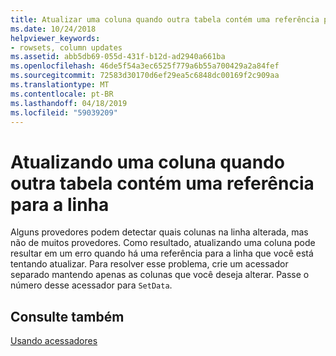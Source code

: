 ```yaml
---
title: Atualizar uma coluna quando outra tabela contém uma referência para a linha
ms.date: 10/24/2018
helpviewer_keywords:
- rowsets, column updates
ms.assetid: abb5db69-055d-431f-b12d-ad2940a661ba
ms.openlocfilehash: 46de5f54a3ec6525f779a6b55a700429a2a84fef
ms.sourcegitcommit: 72583d30170d6ef29ea5c6848dc00169f2c909aa
ms.translationtype: MT
ms.contentlocale: pt-BR
ms.lasthandoff: 04/18/2019
ms.locfileid: "59039209"
---
```

# <a name="updating-a-column-when-another-table-contains-a-reference-to-the-row"></a>Atualizando uma coluna quando outra tabela contém uma referência para a linha

Alguns provedores podem detectar quais colunas na linha alterada, mas não de muitos provedores. Como resultado, atualizando uma coluna pode resultar em um erro quando há uma referência para a linha que você está tentando atualizar. Para resolver esse problema, crie um acessador separado mantendo apenas as colunas que você deseja alterar. Passe o número desse acessador para `SetData`.

## <a name="see-also"></a>Consulte também

[Usando acessadores](../../data/oledb/using-accessors.md)